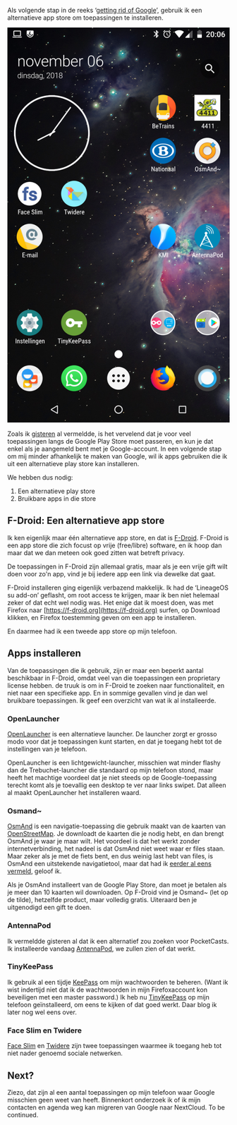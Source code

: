 <!--
.. title: Apps: F-Droid to the rescue
.. slug: apps-f-droid-to-the-rescue
.. date: 2018-11-06 20:09:53 UTC+01:00
.. tags: google, grog, privacy, android
.. category: 
.. link: 
.. description: Probeer eens een alternatieve app store.
.. type: text
-->

Als volgende stap in de reeks &lsquo;[getting rid of
Google](/categories/grog/)&rsquo;, gebruik ik een 
alternatieve app store om toepassingen te installeren.

<!-- TEASER_END -->

![my LinageOS desktop](/galleries/grog/desktop.png)

Zoals ik [gisteren](/posts/getting-rid-of-google/) al vermeldde, is het vervelend
dat je voor veel toepassingen langs de Google Play Store moet passeren, en kun je
dat enkel als je aangemeld bent met je Google-account.
In een volgende stap om mij minder afhankelijk te maken van Google, wil ik apps
gebruiken die ik uit een alternatieve play store kan installeren.

We hebben dus nodig:

1. Een alternatieve play store
2. Bruikbare apps in die store

## F-Droid: Een alternatieve app store

Ik ken eigenlijk maar één alternatieve app store, en dat is
[F-Droid](https://f-droid.org). F-Droid is een app store die zich focust op vrije
(free/libre) software, en ik hoop dan maar dat we dan meteen ook goed zitten wat
betreft privacy.

De toepassingen in F-Droid zijn allemaal gratis, maar als je een vrije gift wilt
doen voor zo'n app, vind je bij iedere app een link via dewelke dat gaat.

F-Droid installeren ging eigenlijk verbazend makkelijk. Ik had de &lsquo;LineageOS su
add-on&rsquo; geflasht, om root access te krijgen, maar ik ben niet helemaal zeker of
dat echt wel nodig was. Het enige dat ik moest doen, was met Firefox naar
[https://f-droid.org](https://f-droid.org) surfen, op Download klikken, en
Firefox toestemming geven om een app te installeren.

En daarmee had ik een tweede app store op mijn telefoon.

## Apps installeren

Van de toepassingen die ik gebruik, zijn er maar een beperkt aantal beschikbaar
in F-Droid, omdat veel van die toepassingen een proprietary license hebben.
de truuk is om in F-Droid te zoeken naar functionaliteit, en niet naar een
specifieke app. En in sommige gevallen vind je dan wel bruikbare toepassingen. Ik
geef een overzicht van wat ik al installeerde.

### OpenLauncher

[OpenLauncher](https://github.com/OpenLauncherTeam/openlauncher) is een
alternatieve launcher. De launcher zorgt er grosso modo voor dat je toepassingen
kunt starten, en dat je toegang hebt tot de instellingen van je telefoon.

OpenLauncher is een lichtgewicht-launcher, misschien wat minder flashy dan de
Trebuchet-launcher die standaard op mijn telefoon stond, maar heeft het machtige
voordeel dat je niet steeds op de Google-toepassing terecht komt als je toevallig
een desktop te ver naar links swipet. Dat alleen al maakt OpenLauncher het
installeren waard.

### Osmand~

[OsmAnd](https://osmand.net/) is een navigatie-toepassing die gebruik maakt van
de kaarten van [OpenStreetMap](https://www.openstreetmap.org/). Je downloadt de
kaarten die je nodig hebt, en dan brengt OsmAnd je waar je maar wilt. Het
voordeel is dat het werkt zonder internetverbinding, het nadeel is dat OsmAnd
niet weet waar er files staan. Maar zeker als je met de fiets bent, en dus weinig
last hebt van files, is OsmAnd een uitstekende navigatietool, maar dat had ik
[eerder al eens vermeld](/posts/old/node-210/), geloof ik.

Als je OsmAnd installeert van de Google Play Store, dan moet je betalen als je meer
dan 10 kaarten wil downloaden. Op F-Droid vind je Osmand~ (let op de tilde),
hetzelfde product, maar volledig gratis. Uiteraard ben je uitgenodigd een gift te
doen.

### AntennaPod

Ik vermeldde gisteren al dat ik een alternatief zou zoeken voor PocketCasts. Ik
installeerde vandaag [AntennaPod](https://antennapod.org/), we zullen zien of dat
werkt.

### TinyKeePass

Ik gebruik al een tijdje [KeePass](https://keepass.info/) om mijn wachtwoorden te
beheren. (Want ik wist indertijd niet dat ik de wachtwoorden in mijn
Firefoxaccount kon beveiligen met een master password.) Ik heb nu 
[TinyKeePass](https://github.com/sorz/TinyKeePass) op mijn telefoon
geïnstalleerd, om eens te kijken of dat goed werkt. Daar blog ik later
nog wel eens over.

### Face Slim en Twidere

[Face Slim](https://github.com/indywidualny/FaceSlim) en
[Twidere](https://github.com/TwidereProject/Twidere-Android) zijn twee
toepassingen waarmee ik toegang heb tot niet nader genoemd sociale netwerken.

## Next?

Ziezo, dat zijn al een aantal toepassingen op mijn telefoon waar Google misschien
geen weet van heeft. Binnenkort onderzoek ik of ik mijn contacten en agenda weg
kan migreren van Google naar NextCloud. To be continued.

